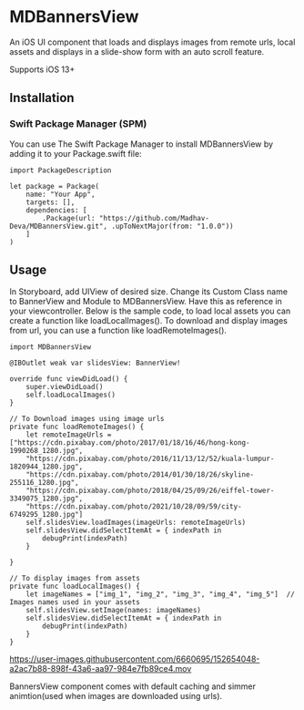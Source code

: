 # MDBannersView
An iOS UI component that loads and displays images from remote urls, local assets and displays in a slide-show form with an auto scroll feature. 


Supports iOS 13+


## Installation
### Swift Package Manager (SPM)

You can use The Swift Package Manager to install MDBannersView by adding it to your Package.swift file:

    import PackageDescription

    let package = Package(
        name: "Your App",
        targets: [],
        dependencies: [
            .Package(url: "https://github.com/Madhav-Deva/MDBannersView.git", .upToNextMajor(from: "1.0.0"))
        ]
    )
    
    
    
## Usage
In Storyboard, add UIView of desired size. Change its Custom Class name to BannerView and Module to MDBannersView. Have this as reference in your viewcontroller. Below is the sample code, to load local assets you can create a function like loadLocalImages(). To download and display images from url, you can use a function like loadRemoteImages(). 


    import MDBannersView

    @IBOutlet weak var slidesView: BannerView!
    
    override func viewDidLoad() {
        super.viewDidLoad()
        self.loadLocalImages()
    }

    // To Download images using image urls
    private func loadRemoteImages() {
        let remoteImageUrls = ["https://cdn.pixabay.com/photo/2017/01/18/16/46/hong-kong-1990268_1280.jpg",
        "https://cdn.pixabay.com/photo/2016/11/13/12/52/kuala-lumpur-1820944_1280.jpg",
        "https://cdn.pixabay.com/photo/2014/01/30/18/26/skyline-255116_1280.jpg",
        "https://cdn.pixabay.com/photo/2018/04/25/09/26/eiffel-tower-3349075_1280.jpg",
        "https://cdn.pixabay.com/photo/2021/10/28/09/59/city-6749295_1280.jpg"]
        self.slidesView.loadImages(imageUrls: remoteImageUrls)
        self.slidesView.didSelectItemAt = { indexPath in
            debugPrint(indexPath)
        }
        
    }
    
    // To display images from assets
    private func loadLocalImages() {
        let imageNames = ["img_1", "img_2", "img_3", "img_4", "img_5"]  // Images names used in your assets
        self.slidesView.setImage(names: imageNames)
        self.slidesView.didSelectItemAt = { indexPath in
            debugPrint(indexPath)
        }
    }


https://user-images.githubusercontent.com/6660695/152654048-a2ac7b88-898f-43a6-aa97-984e7fb89ce4.mov


BannersView component comes with default caching and simmer animtion(used when images are downloaded using urls).

